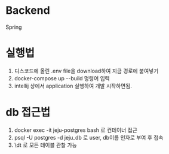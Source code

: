 # Backend
Spring

# 실행법
1. 디스코드에 올린 .env file을 download하여 지금 경로에 붙여넣기
2. docker-compose up --build 명령어 입력
3. intellij 상에서 application 실행하여 개발 시작하면됨.

# db 접근법
1. docker exec -it jeju-postgres bash 로 컨테이너 접근
2. psql -U postgres -d jeju_db 로 user, db이름 인자로 부여 후 접속
3. \dt 로 모든 테이블 관찰 가능